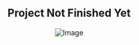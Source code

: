 <div align="center">

<h2> Project Not  Finished Yet </h2>

![Image](https://github.com/user-attachments/assets/14f4856a-1e58-44c3-bae6-19b08b831943)
    
</div>
